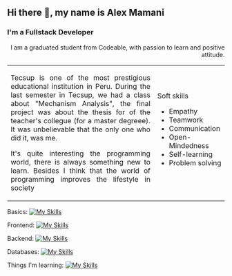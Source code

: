## Hi there 👋, my name is Alex Mamani

### I'm a Fullstack Developer

<p style="text-align: right">I am a graduated student from Codeable, with passion to learn and positive attitude.</p>

<table>
    <tbody>
        <tr>
            <td>            
              <p style="text-align: justify">
              Tecsup is one of the most prestigious educational institution in Peru. During the last semester in Tecsup, we had a class about "Mechanism Analysis", the final project was about the thesis for of the teacher's collegue (for a master degreee). It was unbelievable that the only one who did it, was me.
              </p>
              <p style="text-align: justify">
              It's quite interesting the programming world, there is always something new to learn. Besides I think that the world of programming improves the lifestyle in society
              </p>
            </td>
            <td>
              Soft skills
              <ul>
                <li>Empathy</li>
                <li>Teamwork</li>
                <li>Communication</li>
                <li>Open-Mindedness</li>
                <li>Self-learning</li>
                <li>Problem solving </li>
              </ul>
            </td>
        </tr>
    </tbody>
</table>

Basics:
[![My Skills](https://skillicons.dev/icons?i=html,css,ts,ruby,js,py)](https://skillicons.dev)

Frontend:
[![My Skills](https://skillicons.dev/icons?i=ts,vite,vue,react,materialui,tailwind)](https://skillicons.dev)

Backend:
[![My Skills](https://skillicons.dev/icons?i=express,nodejs,rails)](https://skillicons.dev)

Databases:
[![My Skills](https://skillicons.dev/icons?i=firebase,mongodb,mysql,postgres)](https://skillicons.dev)

Things I'm learning:
[![My Skills](https://skillicons.dev/icons?i=vue,aws,firebase)](https://skillicons.dev)

<!--
---- OJO
Things I want to learn:
[![My Skills](https://skillicons.dev/icons?i=angular,django,graphql,dart,flutter)](https://skillicons.dev) -->

<!--
**AlexMamani85/AlexMamani85** is a ✨ _special_ ✨ repository because its `README.md` (this file) appears on your GitHub profile.

Here are some ideas to get you started:

- 🔭 I’m currently working on ...
- 🌱 I’m currently learning ...
- 👯 I’m looking to collaborate on ...
- 🤔 I’m looking for help with ...
- 💬 Ask me about ...
- 📫 How to reach me: ...
- 😄 Pronouns: ...
- ⚡ Fun fact: ...
-->
